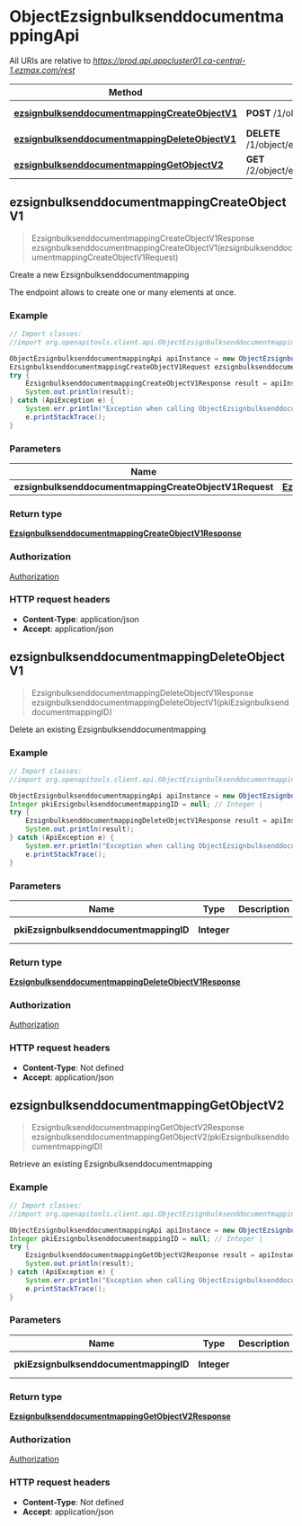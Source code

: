 # ObjectEzsignbulksenddocumentmappingApi

All URIs are relative to *https://prod.api.appcluster01.ca-central-1.ezmax.com/rest*

Method | HTTP request | Description
------------- | ------------- | -------------
[**ezsignbulksenddocumentmappingCreateObjectV1**](ObjectEzsignbulksenddocumentmappingApi.md#ezsignbulksenddocumentmappingCreateObjectV1) | **POST** /1/object/ezsignbulksenddocumentmapping | Create a new Ezsignbulksenddocumentmapping
[**ezsignbulksenddocumentmappingDeleteObjectV1**](ObjectEzsignbulksenddocumentmappingApi.md#ezsignbulksenddocumentmappingDeleteObjectV1) | **DELETE** /1/object/ezsignbulksenddocumentmapping/{pkiEzsignbulksenddocumentmappingID} | Delete an existing Ezsignbulksenddocumentmapping
[**ezsignbulksenddocumentmappingGetObjectV2**](ObjectEzsignbulksenddocumentmappingApi.md#ezsignbulksenddocumentmappingGetObjectV2) | **GET** /2/object/ezsignbulksenddocumentmapping/{pkiEzsignbulksenddocumentmappingID} | Retrieve an existing Ezsignbulksenddocumentmapping



## ezsignbulksenddocumentmappingCreateObjectV1

> EzsignbulksenddocumentmappingCreateObjectV1Response ezsignbulksenddocumentmappingCreateObjectV1(ezsignbulksenddocumentmappingCreateObjectV1Request)

Create a new Ezsignbulksenddocumentmapping

The endpoint allows to create one or many elements at once.

### Example

```java
// Import classes:
//import org.openapitools.client.api.ObjectEzsignbulksenddocumentmappingApi;

ObjectEzsignbulksenddocumentmappingApi apiInstance = new ObjectEzsignbulksenddocumentmappingApi();
EzsignbulksenddocumentmappingCreateObjectV1Request ezsignbulksenddocumentmappingCreateObjectV1Request = new EzsignbulksenddocumentmappingCreateObjectV1Request(); // EzsignbulksenddocumentmappingCreateObjectV1Request | 
try {
    EzsignbulksenddocumentmappingCreateObjectV1Response result = apiInstance.ezsignbulksenddocumentmappingCreateObjectV1(ezsignbulksenddocumentmappingCreateObjectV1Request);
    System.out.println(result);
} catch (ApiException e) {
    System.err.println("Exception when calling ObjectEzsignbulksenddocumentmappingApi#ezsignbulksenddocumentmappingCreateObjectV1");
    e.printStackTrace();
}
```

### Parameters


Name | Type | Description  | Notes
------------- | ------------- | ------------- | -------------
 **ezsignbulksenddocumentmappingCreateObjectV1Request** | [**EzsignbulksenddocumentmappingCreateObjectV1Request**](EzsignbulksenddocumentmappingCreateObjectV1Request.md)|  |

### Return type

[**EzsignbulksenddocumentmappingCreateObjectV1Response**](EzsignbulksenddocumentmappingCreateObjectV1Response.md)

### Authorization

[Authorization](../README.md#Authorization)

### HTTP request headers

- **Content-Type**: application/json
- **Accept**: application/json


## ezsignbulksenddocumentmappingDeleteObjectV1

> EzsignbulksenddocumentmappingDeleteObjectV1Response ezsignbulksenddocumentmappingDeleteObjectV1(pkiEzsignbulksenddocumentmappingID)

Delete an existing Ezsignbulksenddocumentmapping



### Example

```java
// Import classes:
//import org.openapitools.client.api.ObjectEzsignbulksenddocumentmappingApi;

ObjectEzsignbulksenddocumentmappingApi apiInstance = new ObjectEzsignbulksenddocumentmappingApi();
Integer pkiEzsignbulksenddocumentmappingID = null; // Integer | 
try {
    EzsignbulksenddocumentmappingDeleteObjectV1Response result = apiInstance.ezsignbulksenddocumentmappingDeleteObjectV1(pkiEzsignbulksenddocumentmappingID);
    System.out.println(result);
} catch (ApiException e) {
    System.err.println("Exception when calling ObjectEzsignbulksenddocumentmappingApi#ezsignbulksenddocumentmappingDeleteObjectV1");
    e.printStackTrace();
}
```

### Parameters


Name | Type | Description  | Notes
------------- | ------------- | ------------- | -------------
 **pkiEzsignbulksenddocumentmappingID** | **Integer**|  | [default to null]

### Return type

[**EzsignbulksenddocumentmappingDeleteObjectV1Response**](EzsignbulksenddocumentmappingDeleteObjectV1Response.md)

### Authorization

[Authorization](../README.md#Authorization)

### HTTP request headers

- **Content-Type**: Not defined
- **Accept**: application/json


## ezsignbulksenddocumentmappingGetObjectV2

> EzsignbulksenddocumentmappingGetObjectV2Response ezsignbulksenddocumentmappingGetObjectV2(pkiEzsignbulksenddocumentmappingID)

Retrieve an existing Ezsignbulksenddocumentmapping



### Example

```java
// Import classes:
//import org.openapitools.client.api.ObjectEzsignbulksenddocumentmappingApi;

ObjectEzsignbulksenddocumentmappingApi apiInstance = new ObjectEzsignbulksenddocumentmappingApi();
Integer pkiEzsignbulksenddocumentmappingID = null; // Integer | 
try {
    EzsignbulksenddocumentmappingGetObjectV2Response result = apiInstance.ezsignbulksenddocumentmappingGetObjectV2(pkiEzsignbulksenddocumentmappingID);
    System.out.println(result);
} catch (ApiException e) {
    System.err.println("Exception when calling ObjectEzsignbulksenddocumentmappingApi#ezsignbulksenddocumentmappingGetObjectV2");
    e.printStackTrace();
}
```

### Parameters


Name | Type | Description  | Notes
------------- | ------------- | ------------- | -------------
 **pkiEzsignbulksenddocumentmappingID** | **Integer**|  | [default to null]

### Return type

[**EzsignbulksenddocumentmappingGetObjectV2Response**](EzsignbulksenddocumentmappingGetObjectV2Response.md)

### Authorization

[Authorization](../README.md#Authorization)

### HTTP request headers

- **Content-Type**: Not defined
- **Accept**: application/json

